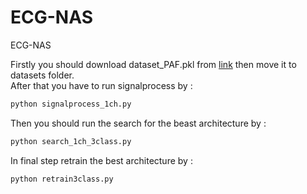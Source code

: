 # ECG-NAS
ECG-NAS


Firstly you should download dataset_PAF.pkl from [link](https://drive.google.com/file/d/1G5uFIGllmJIk05G1Acp2IItjK159XQhC/view?usp=sharing) then move it to datasets folder.<br />
After that you have to run signalprocess by :<br />
```python
python signalprocess_1ch.py
```
Then you should run the search for the beast architecture by :<br />
```python
python search_1ch_3class.py
```
In final step retrain the best architecture by :<br />
```python
python retrain3class.py
```
